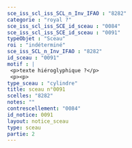 ```yaml
---
sce_iss_scl_iss_SCL_n_Inv_IFAO : "8282"
categorie : "royal ?"
sce_iss_scl_iss_SCE_id_sceau : "0084"
sce_iss_scl_iss_SCE_id_sceau : "0091"
typeObjet : "Sceau"
roi : "indéterminé"
sce_iss_SCL_n_Inv_IFAO : "8282"
id_sceau : "0091"
motif : |
 <p>texte hiéroglyphique ?</p>
 <p><p>
type_sceau : "cylindre"
title: sceau n°0091
scelles: "8282"
notes: ""
contrescellement: "0084"
id_notice: 0091
layout: notice_sceau
type: sceau
partie: 2
---
```

